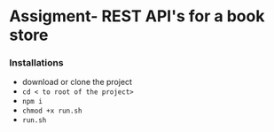 # Assigment- REST API's for a book store
### Installations
- download or clone the project
- ``` cd < to root of the project> ```
- ``` npm i ```
- ``` chmod +x run.sh ```
- ``` run.sh ```
